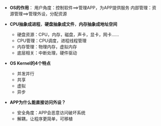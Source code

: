 - **OS的作用**：
  用户角度：控制软件==>管理APP，为APP提供服务
  内部管理：资源管理==>管理外设，分配资源

- **CPU抽象成进程**，**硬盘抽象成文件**，**内存抽象成地址空间**

  - 硬盘资源：CPU，内存，磁盘，声卡，显卡，网卡……
  - CPU管理：CPU调度，进程线程管理
  - 内存管理：物理内存，虚拟内存
  - 底层相关：中断处理，硬件驱动

- **OS Kernel的4个特点**

  - 并发并行
  - 共享
  - 虚拟
  - 异步

- **APP为什么能直接访问外设？**

  - 安全角度：APP会恶意访问破坏系统
  - 解耦，让程序更简单，可移植

  

  

  

  

  

  

  